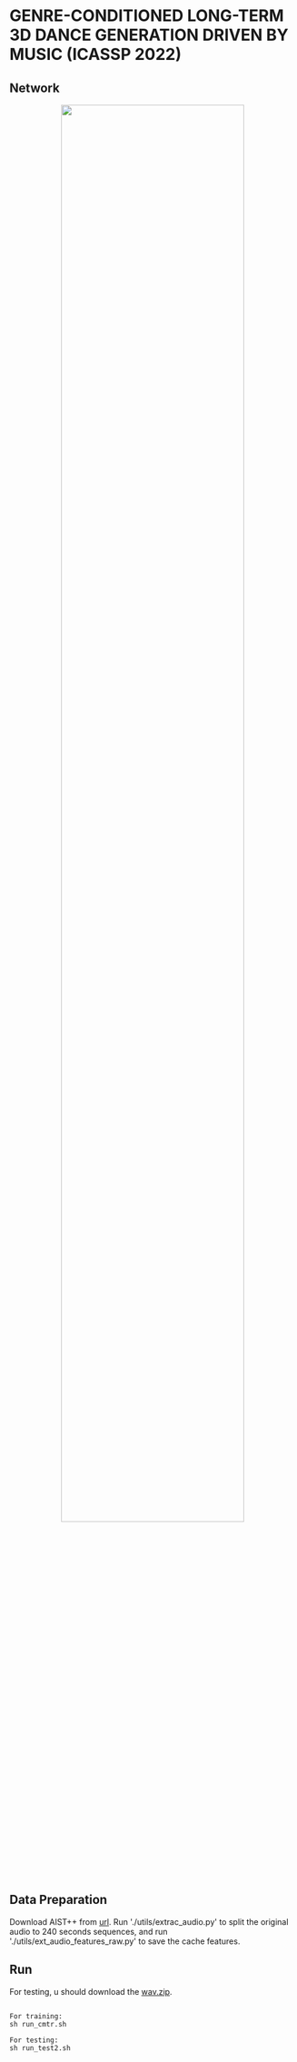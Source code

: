 # GENRE-CONDITIONED LONG-TERM 3D DANCE GENERATION DRIVEN BY MUSIC (ICASSP 2022)

## Network
<!-- [IMAGE] -->
<div align=center>
<img src="https://github.com/GuHuangAI/GCDG/releases/download/v1/framework.png" width="80%"/>
</div>

## Data Preparation
Download AIST++ from [url](https://google.github.io/aistplusplus_dataset/download.html). Run './utils/extrac_audio.py' to split the original audio to 240 seconds sequences, and run './utils/ext_audio_features_raw.py' to save the cache features.

## Run
For testing, u should download the [wav.zip](https://aistdancedb.ongaaccel.jp/v1.0.0/audio/wav.zip).
<pre><code>
For training:
sh run_cmtr.sh

For testing:
sh run_test2.sh
</code></pre>
